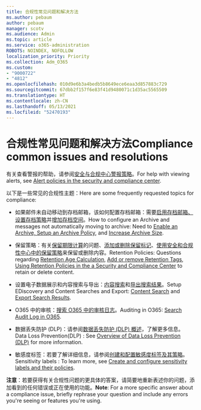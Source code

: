 ```yaml
---
title: 合规性常见问题和解决方法
ms.author: pebaum
author: pebaum
manager: scotv
ms.audience: Admin
ms.topic: article
ms.service: o365-administration
ROBOTS: NOINDEX, NOFOLLOW
localization_priority: Priority
ms.collection: Adm_O365
ms.custom:
- "9000722"
- "4812"
ms.openlocfilehash: 010d9e6b3a4bedb5b8649ece6eaa3d857883c729
ms.sourcegitcommit: 67dbb2f157f6e83f41d9480071c1d35ac5565509
ms.translationtype: HT
ms.contentlocale: zh-CN
ms.lasthandoff: 05/13/2021
ms.locfileid: "52470193"
---
```

# <a name="compliance-common-issues-and-resolutions"></a><span data-ttu-id="eba89-102">合规性常见问题和解决方法</span><span class="sxs-lookup"><span data-stu-id="eba89-102">Compliance common issues and resolutions</span></span>

<span data-ttu-id="eba89-103">有关查看警报的帮助，请参阅[安全与合规中心警报策略](/microsoft-365/compliance/alert-policies.md)。</span><span class="sxs-lookup"><span data-stu-id="eba89-103">For help with viewing alerts, see [Alert policies in the security and compliance center](/microsoft-365/compliance/alert-policies.md).</span></span>

<span data-ttu-id="eba89-104">以下是一些常见的合规性主题：</span><span class="sxs-lookup"><span data-stu-id="eba89-104">Here are some frequently requested topics for compliance:</span></span>

- <span data-ttu-id="eba89-105">如果邮件未自动移动到存档邮箱，该如何配置存档邮箱：需要[启用存档邮箱、设置存档策略](/microsoft-365/compliance/enable-archive-mailboxes.md)并[增加存档空间](/microsoft-365/compliance/enable-unlimited-archiving.md)。</span><span class="sxs-lookup"><span data-stu-id="eba89-105">How to configure an Archive and messages not automatically moving to archive: Need to [Enable an Archive, Setup an Archive Policy](/microsoft-365/compliance/enable-archive-mailboxes.md), and [Increase Archive Size](/microsoft-365/compliance/enable-unlimited-archiving.md).</span></span>

- <span data-ttu-id="eba89-106">保留策略：有关[保留期限计算](/exchange/security-and-compliance/messaging-records-management/retention-age.md)的问题、[添加或删除保留标记](/exchange/security-and-compliance/messaging-records-management/add-or-remove-retention-tags.md)、[使用安全和合规性中心中的保留策略](/microsoft-365/compliance/retention-policies.md)来保留或删除内容。</span><span class="sxs-lookup"><span data-stu-id="eba89-106">Retention Policies: Questions regarding [Retention Age Calculation](/exchange/security-and-compliance/messaging-records-management/retention-age.md), [Add or remove Retention Tags](/exchange/security-and-compliance/messaging-records-management/add-or-remove-retention-tags.md), [Using Retention Policies in the a Security and Compliance Center](/microsoft-365/compliance/retention-policies.md) to retain or delete content.</span></span>

- <span data-ttu-id="eba89-107">设置电子数据展示和内容搜索与导出：[内容搜索](/microsoft-365/compliance/search-for-content.md)和[导出搜索结果](/microsoft-365/compliance/export-search-results.md)。</span><span class="sxs-lookup"><span data-stu-id="eba89-107">Setup EDiscovery and Content Searches and Export: [Content Search](/microsoft-365/compliance/search-for-content.md) and [Export Search Results](/microsoft-365/compliance/export-search-results.md).</span></span>

- <span data-ttu-id="eba89-108">O365 中的审核：[搜索 O365 中的审核日志](/microsoft-365/compliance/search-the-audit-log-in-security-and-compliance.md)。</span><span class="sxs-lookup"><span data-stu-id="eba89-108">Auditing in O365: [Search Audit Log in O365](/microsoft-365/compliance/search-the-audit-log-in-security-and-compliance.md).</span></span>

- <span data-ttu-id="eba89-109">数据丢失防护 (DLP)：请参阅[数据丢失防护 (DLP) 概述](/microsoft-365/compliance/data-loss-prevention-policies.md)，了解更多信息。</span><span class="sxs-lookup"><span data-stu-id="eba89-109">Data Loss Prevention(DLP) : See [Overview of Data Loss Prevention (DLP)](/microsoft-365/compliance/data-loss-prevention-policies.md) for more information.</span></span>
 
- <span data-ttu-id="eba89-110">敏感度标签：若要了解详细信息，请参阅[创建和配置敏感度标签及其策略](/microsoft-365/compliance/create-sensitivity-labels.md)。</span><span class="sxs-lookup"><span data-stu-id="eba89-110">Sensitivity labels : To learn more, see [Create and configure sensitivity labels and their policies](/microsoft-365/compliance/create-sensitivity-labels.md).</span></span>

<span data-ttu-id="eba89-111">**注意**：若要获得有关合规性问题的更具体的答案，请简要地重新表述你的问题，添加看到的任何错误或正在使用的功能。</span><span class="sxs-lookup"><span data-stu-id="eba89-111">**Note**: For a more specific answer about a compliance issue, briefly rephrase your question and include any errors you're seeing or features you're using.</span></span>
